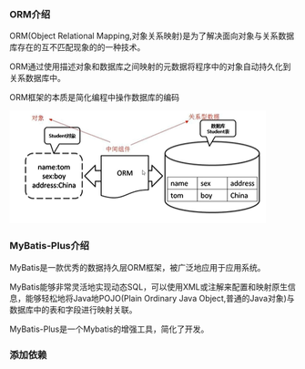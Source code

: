 ### ORM介绍


ORM(Object Relational Mapping,对象关系映射)是为了解决面向对象与关系数据库存在的互不匹配现象的的一种技术。

ORM通过使用描述对象和数据库之间映射的元数据将程序中的对象自动持久化到关系数据库中。

ORM框架的本质是简化编程中操作数据库的编码

![Alt text](image-10.png)


### MyBatis-Plus介绍


MyBatis是一款优秀的数据持久层ORM框架，被广泛地应用于应用系统。

MyBatis能够非常灵活地实现动态SQL，可以使用XML或注解来配置和映射原生信息，能够轻松地将Java地POJO(Plain Ordinary Java Object,普通的Java对象)与数据库中的表和字段进行映射关联。

MyBatis-Plus是一个Mybatis的增强工具，简化了开发。


### 添加依赖


